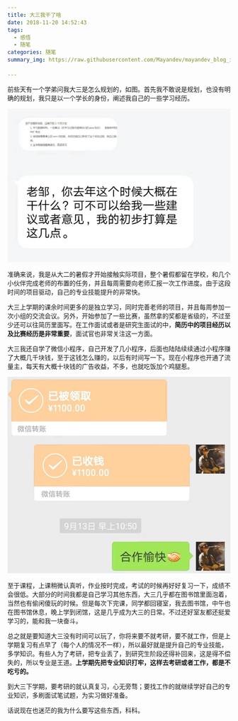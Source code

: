 ```yaml
---
title: 大三我干了啥
date: 2018-11-20 14:52:43
tags:
  - 感悟
  - 随笔
categories: 随笔
summary_img: https://raw.githubusercontent.com/Mayandev/mayandev_blog_image/master/blog/what-did-i-do-in-third-year-0.jpeg

---
```



前些天有一个学弟问我大三是怎么规划的，如图。首先我不敢说是规划，也没有明确的规划，我只是以一个学长的身份，阐述我自己的一些学习经历。

![](https://raw.githubusercontent.com/Mayandev/mayandev_blog_image/master/blog/what-did-i-do-in-third-year-1.jpeg)



准确来说，我是从大二的暑假才开始接触实际项目，整个暑假都留在学校，和几个小伙伴完成老师的布置的任务，并且每周需要向老师汇报一次工作进度。由于这段时间的项目驱动，自己的专业技能提升的非常快。

大三上学期的课余时间更多的是独立学习，同时完善老师的项目，并且每周参加一次小组的交流会议。另外，开始参加了一些比赛，虽然拿的奖都是省级的，不过至少还可以往简历里面写。在工作面试或者是研究生面试的中，**简历中的项目经历以及比赛经历是非常重要**，面试官也非常关注这一方面。

大三我还自学了微信小程序，自己开发了几小程序，后面也陆陆续续通过小程序赚了大概几千块钱，至于这钱怎么赚的，以后有时间写一下。现在小程序也开通了流量主，每天有大概十块钱的广告收益，不多，也就吃饭加个鸡腿惹。

![](https://raw.githubusercontent.com/Mayandev/mayandev_blog_image/master/blog/what-did-i-do-in-third-year-2.jpeg)

至于课程，上课稍微认真听，作业按时完成，考试的时候再好好复习一下，成绩不会很低。大部分的时间我都是自己学习其他东西，大三几乎都在图书馆里面泡着，当然也有偷闲傻玩的时候。但是每次下完课，同学都回寝室，我去图书馆，中午也在图书馆休息，晚上学到闭馆，这是几乎成为大三的日常。不过还好室友都还挺爱学习的，能和我一块奋斗。

总之就是要知道大三没有时间可以玩了，你将来要不就考研，要不就工作，但是上学期复习有点早了（每个人的情况不一样），所以最好就是提升自己的专业技能，多学知识。有些人为了考研，把专业丢了，到研究生阶段还得补回来，这是得不偿失的，所以专业是王道。**上学期先把专业知识打牢，这样去考研或者工作，都是不吃亏的。**

到大三下学期，要考研的就认真复习，心无旁骛；要找工作的就继续学好自己的专业知识，多刷面试笔试题，为实习做好准备。

话说现在也迷茫的我为什么要写这些东西，科科。